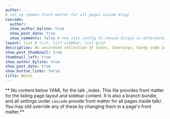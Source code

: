 ```yaml
---
author:
# set up common front matter for all pages inside blog/
cascade:
  author:
  show_author_byline: true
  show_post_date: true
  show_comments: false # see site config to choose Disqus or Utterances
layout: list # list, list-sidebar, list-grid
description: An uncurated collection of notes, learnings, handy code snippets and commands that I rarely use and frequently escape my mind.
show_post_thumbnail: true
thumbnail_left: true
show_author_byline: true
show_post_date: true
show_button_links: false
title: Notes
---
```


** No content below YAML for the talk _index. This file provides front matter for the listing page layout and sidebar content. It is also a branch bundle, and all settings under `cascade` provide front matter for all pages inside talk/. You may still override any of these by changing them in a page's front matter.**
